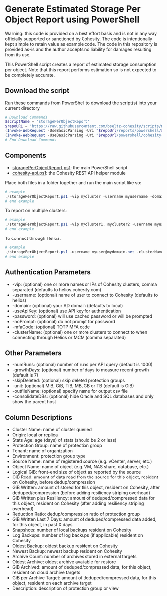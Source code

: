 # Generate Estimated Storage Per Object Report using PowerShell

Warning: this code is provided on a best effort basis and is not in any way officially supported or sanctioned by Cohesity. The code is intentionally kept simple to retain value as example code. The code in this repository is provided as-is and the author accepts no liability for damages resulting from its use.

This PowerShell script creates a report of estimated storage consumption per object. Note that this report performs estimation so is not expected to be completely accurate.

## Download the script

Run these commands from PowerShell to download the script(s) into your current directory

```powershell
# Download Commands
$scriptName = 'storagePerObjectReport'
$repoURL = 'https://raw.githubusercontent.com/bseltz-cohesity/scripts/master'
(Invoke-WebRequest -UseBasicParsing -Uri "$repoUrl/reports/powershell/$scriptName/$scriptName.ps1").content | Out-File "$scriptName.ps1"; (Get-Content "$scriptName.ps1") | Set-Content "$scriptName.ps1"
(Invoke-WebRequest -UseBasicParsing -Uri "$repoUrl/powershell/cohesity-api/cohesity-api.ps1").content | Out-File cohesity-api.ps1; (Get-Content cohesity-api.ps1) | Set-Content cohesity-api.ps1
# End Download Commands
```

## Components

* [storagePerObjectReport.ps1](https://raw.githubusercontent.com/bseltz-cohesity/scripts/master/reports/powershell/storagePerObjectReport/storagePerObjectReport.ps1): the main PowerShell script
* [cohesity-api.ps1](https://raw.githubusercontent.com/bseltz-cohesity/scripts/master/powershell/cohesity-api/cohesity-api.ps1): the Cohesity REST API helper module

Place both files in a folder together and run the main script like so:

```powershell
# example
./storagePerObjectReport.ps1 -vip mycluster -username myusername -domain mydomain.net
# end example
```

To report on multiple clusters:

```powershell
# example
./storagePerObjectReport.ps1 -vip mycluster1, mycluster2 -username myusername -domain mydomain.net
# end example
```

To connect through Helios:

```powershell
# example
./storagePerObjectReport.ps1 -username myuser@mydomain.net -clusterName mycluster1, mycluster2
# end example
```

## Authentication Parameters

* -vip: (optional) one or more names or IPs of Cohesity clusters, comma separated (defaults to helios.cohesity.com)
* -username: (optional) name of user to connect to Cohesity (defaults to helios)
* -domain: (optional) your AD domain (defaults to local)
* -useApiKey: (optional) use API key for authentication
* -password: (optional) will use cached password or will be prompted
* -noPrompt: (optional) do not prompt for password
* -mfaCode: (optional) TOTP MFA code
* -clusterName: (optional) one or more clusters to connect to when connecting through Helios or MCM (comma separated)

## Other Parameters

* -numRuns: (optional) number of runs per API query (default is 1000)
* -growthDays: (optional) number of days to measure recent growth (default is 7)
* -skipDeleted: (optional) skip deleted protection groups
* -unit: (optional) MiB, GiB, TiB, MB, GB or TB (default is GiB)
* -outfileName: (optional) specify name for output csv file
* -consolidateDBs: (optional) hide Oracle and SQL databases and only show the parent host

## Column Descriptions

* Cluster Name: name of cluster queried
* Origin: local or replica
* Stats Age: age (days) of stats (should be 2 or less)
* Protection Group: name of protection group
* Tenant: name of organization
* Environment: protection group type
* Source Name: name of registered source (e.g. vCenter, server, etc.)
* Object Name: name of object (e.g. VM, NAS share, database, etc.)
* Logical GiB: front-end size of object as reported by the source
* GiB Read: amount of data read from the source for this object, resident on Cohesity, before dedup/compression
* GiB Written: amount of stored for this object, resident on Cohesity, after deduped/compression (before adding resiliency striping overhead)
* GiB Written plus Resiliency: amount of deduped/compressed data for this object, resident on Cohesity (after adding resiliency striping overhead)
* Reduction Ratio: dedup/compression ratio of protection group
* GiB Written Last 7 Days: amount of deduped/compressed data added, for this object, in past X days
* Snapshots: number of local backups resident on Cohesity
* Log Backups: number of log backups (if applicable) resident on Cohesity
* Oldest Backup: oldest backup resident on Cohesity
* Newest Backup: newest backup resident on Cohesity
* Archive Count: number of archives stored in external targets
* Oldest Archive: oldest archive available for restore
* GiB Archived: amount of deduped/compressed data, for this object, resident on cloud archive targets
* GiB per Archive Target: amount of deduped/compressed data, for this object, resident on each archive target
* Description: description of protection group or view
